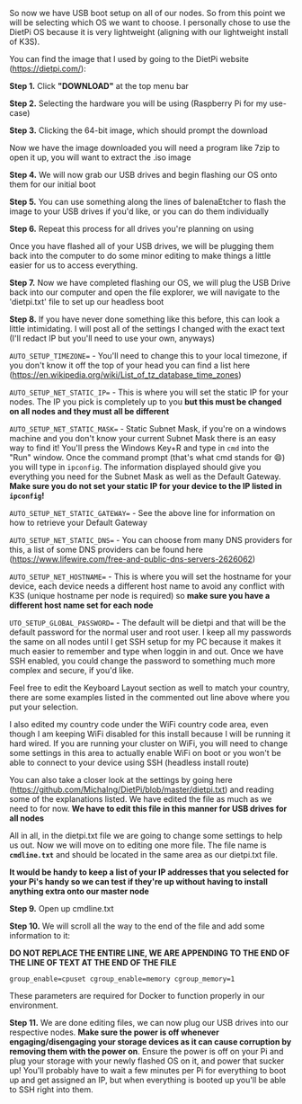 So now we have USB boot setup on all of our nodes.  So from this point we will be selecting which OS we want to choose.  I personally chose to use the DietPi OS because it is very lightweight (aligning with our lightweight install of K3S).  

You can find the image that I used by going to the DietPi website (https://dietpi.com/):

**Step 1.** Click **"DOWNLOAD"** at the top menu bar

**Step 2.** Selecting the hardware you will be using (Raspberry Pi for my use-case)

**Step 3.** Clicking the 64-bit image, which should prompt the download

Now we have the image downloaded you will need a program like 7zip to open it up, you will want to extract the .iso image

**Step 4.** We will now grab our USB drives and begin flashing our OS onto them for our initial boot

**Step 5.** You can use something along the lines of balenaEtcher to flash the image to your USB drives if you'd like, or you can do them individually

**Step 6.** Repeat this process for all drives you're planning on using

Once you have flashed all of your USB drives, we will be plugging them back into the computer to do some minor editing to make things a little easier for us to access everything.

**Step 7.** Now we have completed flashing our OS, we will plug the USB Drive back into our computer and open the file explorer, we will navigate to the 'dietpi.txt' file to set up our headless boot

**Step 8.** If you have never done something like this before, this can look a little intimidating.  I will post all of the settings I changed with the exact text (I'll redact IP but you'll need to use your own, anyways)

``AUTO_SETUP_TIMEZONE=`` - You'll need to change this to your local timezone, if you don't know it off the top of your head you can find a list here (https://en.wikipedia.org/wiki/List_of_tz_database_time_zones)

``AUTO_SETUP_NET_STATIC_IP=`` - This is where you will set the static IP for your nodes.  The IP you pick is completely up to you **but this must be changed on all nodes and they must all be different**

``AUTO_SETUP_NET_STATIC_MASK=`` - Static Subnet Mask, if you're on a windows machine and you don't know your current Subnet Mask there is an easy way to find it!  You'll press the Windows Key+R and type in ``cmd`` into the "Run" window.  Once the command prompt (that's what cmd stands for 😄) you will type in ``ipconfig``.  The information displayed should give you everything you need for the Subnet Mask as well as the Default Gateway. **Make sure you do not set your static IP for your device to the IP listed in ``ipconfig``!**

``AUTO_SETUP_NET_STATIC_GATEWAY=`` - See the above line for information on how to retrieve your Default Gateway

``AUTO_SETUP_NET_STATIC_DNS=`` - You can choose from many DNS providers for this, a list of some DNS providers can be found here (https://www.lifewire.com/free-and-public-dns-servers-2626062)

``AUTO_SETUP_NET_HOSTNAME=`` - This is where you will set the hostname for your device, each device needs a different host name to avoid any conflict with K3S (unique hostname per node is required) so **make sure you have a different host name set for each node**

``UTO_SETUP_GLOBAL_PASSWORD=`` - The default will be dietpi and that will be the default password for the normal user and root user.  I keep all my passwords the same on all nodes until I get SSH setup for my PC because it makes it much easier to remember and type when loggin in and out.  Once we have SSH enabled, you could change the password to something much more complex and secure, if you'd like.

Feel free to edit the Keyboard Layout section as well to match your country, there are some examples listed in the commented out line above where you put your selection.

I also edited my country code under the WiFi country code area, even though I am keeping WiFi disabled for this install because I will be running it hard wired.  If you are running your cluster on WiFi, you will need to change some settings in this area to actually enable WiFi on boot or you won't be able to connect to your device using SSH (headless install route)

You can also take a closer look at the settings by going here (https://github.com/MichaIng/DietPi/blob/master/dietpi.txt) and reading some of the explanations listed.  We have edited the file as much as we need to for now.  **We have to edit this file in this manner for USB drives for all nodes**

All in all, in the dietpi.txt file we are going to change some settings to help us out.  Now we will move on to editing one more file.  The file name is **``cmdline.txt``** and should be located in the same area as our dietpi.txt file.  

**It would be handy to keep a list of your IP addresses that you selected for your Pi's handy so we can test if they're up without having to install anything extra onto our master node**

**Step 9.** Open up cmdline.txt

**Step 10.** We will scroll all the way to the end of the file and add some information to it:

**DO NOT REPLACE THE ENTIRE LINE, WE ARE APPENDING TO THE END OF THE LINE OF TEXT AT THE END OF THE FILE**

``group_enable=cpuset cgroup_enable=memory cgroup_memory=1``

These parameters are required for Docker to function properly in our environment.

**Step 11.** We are done editing files, we can now plug our USB drives into our respective nodes.  **Make sure the power is off whenever engaging/disengaging your storage devices as it can cause corruption by removing them with the power on**.  Ensure the power is off on your Pi and plug your storage with your newly flashed OS on it, and power that sucker up!  You'll probably have to wait a few minutes per Pi for everything to boot up and get assigned an IP, but when everything is booted up you'll be able to SSH right into them.  
